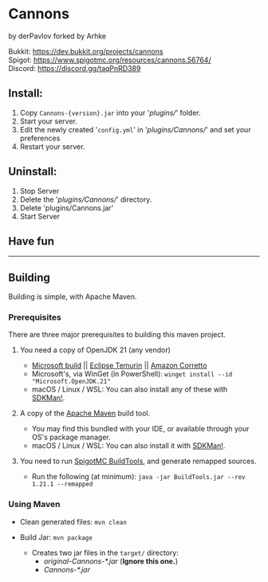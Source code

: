 Cannons
=======

by derPavlov
forked by Arhke

Bukkit: https://dev.bukkit.org/projects/cannons  
Spigot: https://www.spigotmc.org/resources/cannons.56764/  
Discord: https://discord.gg/taqPnRD389

## Install:

1. Copy `Cannons-{version}.jar` into your '_plugins/_' folder.
2. Start your server.
3. Edit the newly created '`config.yml`' in '_plugins/Cannons/_' and set your preferences
4. Restart your server.

## Uninstall:

1. Stop Server
2. Delete the '_plugins/Cannons/_' directory.
3. Delete 'plugins/Cannons.jar'
4. Start Server

## Have fun

-----------------------

## Building

Building is simple, with Apache Maven.

### Prerequisites

There are three major prerequisites to building this maven project.

1. You need a copy of OpenJDK 21 (any vendor)
   - [Microsoft build](https://microsoft.com/openjdk) || [Eclipse Temurin](https://adoptium.net/temurin/releases/) || [Amazon Corretto](https://aws.amazon.com/corretto)
   - Microsoft's, via WinGet (in PowerShell): `winget install --id "Microsoft.OpenJDK.21"`
   - macOS / Linux / WSL: You can also install any of these with [SDKMan!](https://sdkman.io/).


2. A copy of the [Apache Maven](https://maven.apache.org/) build tool.
   - You may find this bundled with your IDE, or available through your OS's package manager.
   - macOS / Linux / WSL: You can also install it with [SDKMan!](https://sdkman.io/).


3. You need to run [SpigotMC BuildTools](https://www.spigotmc.org/wiki/buildtools/), and generate remapped sources.
   - Run the following (at minimum): `java -jar BuildTools.jar --rev 1.21.1 --remapped`

### Using Maven

- Clean generated files: `mvn clean`


- Build Jar: `mvn package`
  - Creates two jar files in the `target/` directory:
    - _original-Cannons-*.jar_ (**Ignore this one.**)
    - _Cannons-*.jar_




